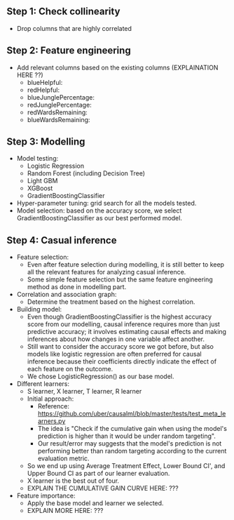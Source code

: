 ## Step 1: Check collinearity
- Drop columns that are highly correlated

## Step 2: Feature engineering
- Add relevant columns based on the existing columns (EXPLAINATION HERE ??)
    - blueHelpful:
    - redHelpful: 
    - blueJunglePercentage:
    - redJunglePercentage:
    - redWardsRemaining:
    - blueWardsRemaining:

## Step 3: Modelling
- Model testing:
    - Logistic Regression
    - Random Forest (including Decision Tree)
    - Light GBM
    - XGBoost
    - GradientBoostingClassifier
- Hyper-parameter tuning: grid search for all the models tested.
- Model selection: based on the accuracy score, we select GradientBoostingClassifier as our best performed model.

## Step 4: Casual inference 
- Feature selection:
    - Even after feature selection during modelling, it is still better to keep all the relevant features for analyzing casual inference.
    - Some simple feature selection but the same feature engineering method as done in modelling part.
- Correlation and association graph:
    - Determine the treatment based on the highest correlation.
- Building model:
    - Even though GradientBoostingClassifier is the highest accuracy score from our modelling, causal inference requires more than just predictive accuracy; it involves estimating causal effects and making inferences about how changes in one variable affect another.
    - Still want to consider the accuracy score we got before, but also models like logistic regression are often preferred for causal inference because their coefficients directly indicate the effect of each feature on the outcome.
    - We chose LogisticRegression() as our base model.
- Different learners:
    - S learner, X learner, T learner, R learner
    - Initial approach:
        - Reference: https://github.com/uber/causalml/blob/master/tests/test_meta_learners.py
        - The idea is "Check if the cumulative gain when using the model's prediction is higher than it would be under random targeting".
        - Our result/error may suggests that the model's prediction is not performing better than random targeting according to the current evaluation metric.
    - So we end up using Average Treatment Effect, Lower Bound CI', and Upper Bound CI as part of our learner evaluation.
    - X learner is the best out of four.
    - EXPLAIN THE CUMULATIVE GAIN CURVE HERE: ???
- Feature importance:
    - Apply the base model and learner we selected.
    - EXPLAIN MORE HERE: ???
